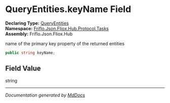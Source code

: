 ﻿<!--  
  <auto-generated>   
    The contents of this file were generated by a tool.  
    Changes to this file may be list if the file is regenerated  
  </auto-generated>   
-->

# QueryEntities.keyName Field

**Declaring Type:** [QueryEntities](../index.md)  
**Namespace:** [Friflo.Json.Fliox.Hub.Protocol.Tasks](../../index.md)  
**Assembly:** Friflo.Json.Fliox.Hub

name of the primary key property of the returned entities

```csharp
public string keyName;
```

## Field Value

string

___

*Documentation generated by [MdDocs](https://github.com/ap0llo/mddocs)*
